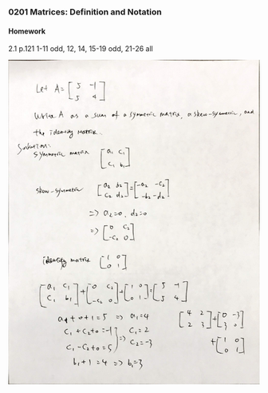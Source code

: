 ### 0201 Matrices: Definition and Notation

#### Homework
2.1 p.121 1-11 odd, 12, 14, 15-19 odd, 21-26 all

![Graph](../assets/matrices.JPG)
